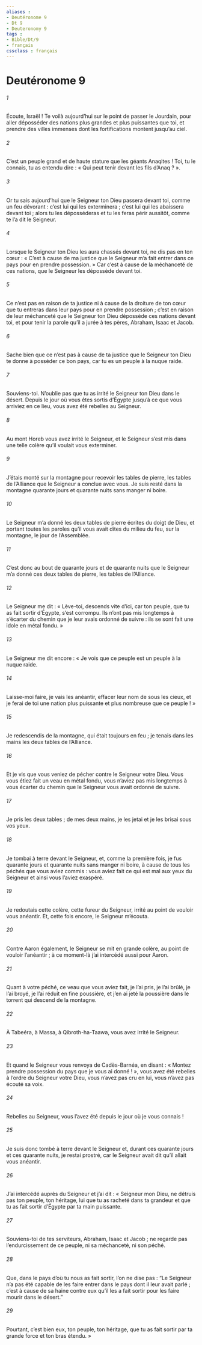 ```yaml
---
aliases : 
- Deutéronome 9
- Dt 9
- Deuteronomy 9
tags : 
- Bible/Dt/9
- français
cssclass : français
---
```


# Deutéronome 9

###### 1
Écoute, Israël ! Te voilà aujourd’hui sur le point de passer le Jourdain, pour aller déposséder des nations plus grandes et plus puissantes que toi, et prendre des villes immenses dont les fortifications montent jusqu’au ciel.
###### 2
C’est un peuple grand et de haute stature que les géants Anaqites ! Toi, tu le connais, tu as entendu dire : « Qui peut tenir devant les fils d’Anaq ? ».
###### 3
Or tu sais aujourd’hui que le Seigneur ton Dieu passera devant toi, comme un feu dévorant : c’est lui qui les exterminera ; c’est lui qui les abaissera devant toi ; alors tu les déposséderas et tu les feras périr aussitôt, comme te l’a dit le Seigneur.
###### 4
Lorsque le Seigneur ton Dieu les aura chassés devant toi, ne dis pas en ton cœur : « C’est à cause de ma justice que le Seigneur m’a fait entrer dans ce pays pour en prendre possession. » Car c’est à cause de la méchanceté de ces nations, que le Seigneur les dépossède devant toi.
###### 5
Ce n’est pas en raison de ta justice ni à cause de la droiture de ton cœur que tu entreras dans leur pays pour en prendre possession ; c’est en raison de leur méchanceté que le Seigneur ton Dieu dépossède ces nations devant toi, et pour tenir la parole qu’il a jurée à tes pères, Abraham, Isaac et Jacob.
###### 6
Sache bien que ce n’est pas à cause de ta justice que le Seigneur ton Dieu te donne à posséder ce bon pays, car tu es un peuple à la nuque raide.
###### 7
Souviens-toi. N’oublie pas que tu as irrité le Seigneur ton Dieu dans le désert. Depuis le jour où vous êtes sortis d’Égypte jusqu’à ce que vous arriviez en ce lieu, vous avez été rebelles au Seigneur.
###### 8
Au mont Horeb vous avez irrité le Seigneur, et le Seigneur s’est mis dans une telle colère qu’il voulait vous exterminer.
###### 9
J’étais monté sur la montagne pour recevoir les tables de pierre, les tables de l’Alliance que le Seigneur a conclue avec vous. Je suis resté dans la montagne quarante jours et quarante nuits sans manger ni boire.
###### 10
Le Seigneur m’a donné les deux tables de pierre écrites du doigt de Dieu, et portant toutes les paroles qu’il vous avait dites du milieu du feu, sur la montagne, le jour de l’Assemblée.
###### 11
C’est donc au bout de quarante jours et de quarante nuits que le Seigneur m’a donné ces deux tables de pierre, les tables de l’Alliance.
###### 12
Le Seigneur me dit : « Lève-toi, descends vite d’ici, car ton peuple, que tu as fait sortir d’Égypte, s’est corrompu. Ils n’ont pas mis longtemps à s’écarter du chemin que je leur avais ordonné de suivre : ils se sont fait une idole en métal fondu. »
###### 13
Le Seigneur me dit encore : « Je vois que ce peuple est un peuple à la nuque raide.
###### 14
Laisse-moi faire, je vais les anéantir, effacer leur nom de sous les cieux, et je ferai de toi une nation plus puissante et plus nombreuse que ce peuple ! »
###### 15
Je redescendis de la montagne, qui était toujours en feu ; je tenais dans les mains les deux tables de l’Alliance.
###### 16
Et je vis que vous veniez de pécher contre le Seigneur votre Dieu. Vous vous étiez fait un veau en métal fondu, vous n’aviez pas mis longtemps à vous écarter du chemin que le Seigneur vous avait ordonné de suivre.
###### 17
Je pris les deux tables ; de mes deux mains, je les jetai et je les brisai sous vos yeux.
###### 18
Je tombai à terre devant le Seigneur, et, comme la première fois, je fus quarante jours et quarante nuits sans manger ni boire, à cause de tous les péchés que vous aviez commis : vous aviez fait ce qui est mal aux yeux du Seigneur et ainsi vous l’aviez exaspéré.
###### 19
Je redoutais cette colère, cette fureur du Seigneur, irrité au point de vouloir vous anéantir. Et, cette fois encore, le Seigneur m’écouta.
###### 20
Contre Aaron également, le Seigneur se mit en grande colère, au point de vouloir l’anéantir ; à ce moment-là j’ai intercédé aussi pour Aaron.
###### 21
Quant à votre péché, ce veau que vous aviez fait, je l’ai pris, je l’ai brûlé, je l’ai broyé, je l’ai réduit en fine poussière, et j’en ai jeté la poussière dans le torrent qui descend de la montagne.
###### 22
À Tabeéra, à Massa, à Qibroth-ha-Taawa, vous avez irrité le Seigneur.
###### 23
Et quand le Seigneur vous renvoya de Cadès-Barnéa, en disant : « Montez prendre possession du pays que je vous ai donné ! », vous avez été rebelles à l’ordre du Seigneur votre Dieu, vous n’avez pas cru en lui, vous n’avez pas écouté sa voix.
###### 24
Rebelles au Seigneur, vous l’avez été depuis le jour où je vous connais !
###### 25
Je suis donc tombé à terre devant le Seigneur et, durant ces quarante jours et ces quarante nuits, je restai prostré, car le Seigneur avait dit qu’il allait vous anéantir.
###### 26
J’ai intercédé auprès du Seigneur et j’ai dit : « Seigneur mon Dieu, ne détruis pas ton peuple, ton héritage, lui que tu as racheté dans ta grandeur et que tu as fait sortir d’Égypte par ta main puissante.
###### 27
Souviens-toi de tes serviteurs, Abraham, Isaac et Jacob ; ne regarde pas l’endurcissement de ce peuple, ni sa méchanceté, ni son péché.
###### 28
Que, dans le pays d’où tu nous as fait sortir, l’on ne dise pas : “Le Seigneur n’a pas été capable de les faire entrer dans le pays dont il leur avait parlé ; c’est à cause de sa haine contre eux qu’il les a fait sortir pour les faire mourir dans le désert.”
###### 29
Pourtant, c’est bien eux, ton peuple, ton héritage, que tu as fait sortir par ta grande force et ton bras étendu. »
